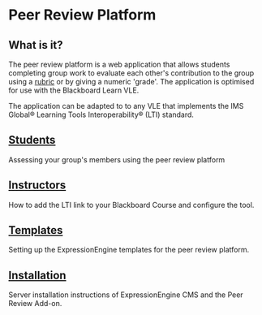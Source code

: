 # Peer Review Platform

## What is it?

The peer review platform is a web application that allows students completing group work to evaluate each other's contribution to the group using a [rubric](https://en.wikipedia.org/wiki/Rubric_(academic)) or by giving a numeric 'grade'. The application is optimised for use with the Blackboard Learn VLE.

The application can be adapted to to any VLE that implements the IMS Global&reg; Learning Tools Interoperability&reg; (LTI) standard.  

## [Students](guides/Students)
Assessing your group's members using the peer review platform

## [Instructors](guides/Instructors)
How to add the LTI link to your Blackboard Course and configure the tool.

## [Templates](guides/Templates)
Setting up the ExpressionEngine templates for the peer review platform.

## [Installation](guides/Installation)
Server installation instructions of ExpressionEngine CMS and the Peer Review Add-on.
